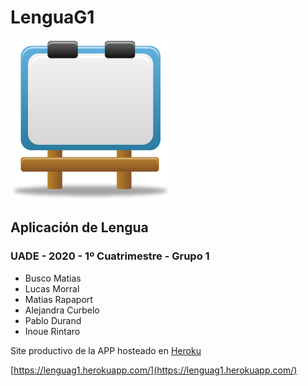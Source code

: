 # LenguaG1

![LenguaG1](https://raw.githubusercontent.com/buscoma/lenguag1/master/public/logox256.png)

## Aplicación de Lengua

### UADE - 2020 - 1º Cuatrimestre - Grupo 1

- Busco Matias
- Lucas Morral
- Matias Rapaport
- Alejandra Curbelo
- Pablo Durand
- Inoue Rintaro

Site productivo de la APP hosteado en [Heroku](https://www.heroku.com)

[https://lenguag1.herokuapp.com/](https://lenguag1.herokuapp.com/)